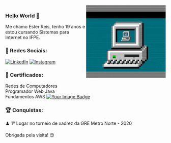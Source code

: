 
<img align="right" height="250" src="gifprofile.gif" alt="Profile GIF" />

###

<h3 align="left">Hello World 👋</h3>
<p align="left">Me chamo Ester Reis, tenho 19 anos e estou cursando Sistemas para Internet no IFPE.</p>


### 🤳 Redes Sociais:
[<img src="https://img.shields.io/badge/LinkedIn-0077B5?style=for-the-badge&logo=linkedin&logoColor=white" alt="LinkedIn"/>](https://www.linkedin.com/in/estervitoriareis/)
[<img src="https://img.shields.io/badge/Instagram-E4405F?style=for-the-badge&logo=instagram&logoColor=white" alt="Instagram"/>](https://www.instagram.com/_str4is?igsh=MWs4a3I3eGx6bWM0MA==)


### 📜 Certificados:
 Redes de Computadores<br>
 Programador Web Java<br>
 Fundamentos AWS
[<img src="https://tryhackme-badges.s3.amazonaws.com/str4is.png" alt="Your Image Badge" />](https://tryhackme.com/p/str4is)
### 🏆 Conquistas:
♟️ 1º Lugar no torneio de xadrez da GRE Metro Norte - 2020


<p align="left">Obrigada pela visita! 😊</p>

